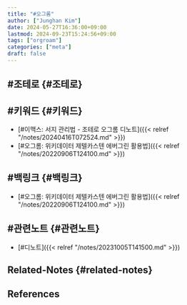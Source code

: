 ```yaml
---
title: "#오그롬"
author: ["Junghan Kim"]
date: 2024-05-27T16:36:00+09:00
lastmod: 2024-09-23T15:24:56+09:00
tags: ["orgroam"]
categories: ["meta"]
draft: false
---
```


## #조테로 {#조테로}


## #키워드 {#키워드}

-   [#이맥스: 서지 관리법 - 조테로 오그롬 디노트]({{< relref "/notes/20240416T072524.md" >}})
-   [#오그롬: 위키데이터 제텔카스텐 에버그린 활용법]({{< relref "/notes/20220906T124100.md" >}})


## #백링크 {#백링크}

-   [#오그롬: 위키데이터 제텔카스텐 에버그린 활용법]({{< relref "/notes/20220906T124100.md" >}})


## #관련노트 {#관련노트}

-   [#디노트]({{< relref "/notes/20231005T141500.md" >}})


## Related-Notes {#related-notes}

## References

<style>.csl-entry{text-indent: -1.5em; margin-left: 1.5em;}</style><div class="csl-bib-body">
</div>
